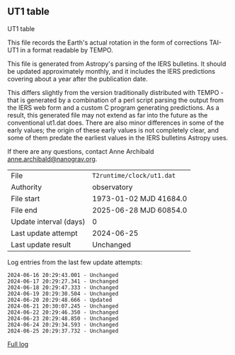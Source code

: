 
## UT1 table

UT1 table

This file records the Earth's actual rotation in the form of
corrections TAI-UT1 in a format readable by TEMPO.

This file is generated from Astropy's parsing of the IERS
bulletins. It should be updated approximately monthly, and it
includes the IERS predictions covering about a year after the
publication date.

This differs slightly from the version traditionally distributed
with TEMPO - that is generated by a combination of a perl script
parsing the output from the IERS web form and a custom C program
generating predictions. As a result, this generated file may not
extend as far into the future as the conventional ut1.dat does.
There are also minor differences in some of the early values; the
origin of these early values is not completely clear, and some of
them predate the earliest values in the IERS bulletins Astropy uses.

If there are any questions, contact Anne Archibald
<anne.archibald@nanograv.org>.

|     |     |
|:--- |:--- |
| File | `T2runtime/clock/ut1.dat` |
| Authority | observatory |
| File start | 1973-01-02 MJD 41684.0 |
| File end | 2025-06-28 MJD 60854.0 |
| Update interval (days) | 0 |
| Last update attempt | 2024-06-25 |
| Last update result | Unchanged |

Log entries from the last few update attempts:
```
2024-06-16 20:29:43.001 - Unchanged
2024-06-17 20:29:27.341 - Unchanged
2024-06-18 20:29:47.333 - Unchanged
2024-06-19 20:29:30.504 - Unchanged
2024-06-20 20:29:48.666 - Updated
2024-06-21 20:30:07.245 - Unchanged
2024-06-22 20:29:46.350 - Unchanged
2024-06-23 20:29:48.850 - Unchanged
2024-06-24 20:29:34.593 - Unchanged
2024-06-25 20:29:37.732 - Unchanged
```
[Full log](https://raw.githubusercontent.com/ipta/pulsar-clock-corrections/main/log/T2runtime/clock/ut1.dat.log)
